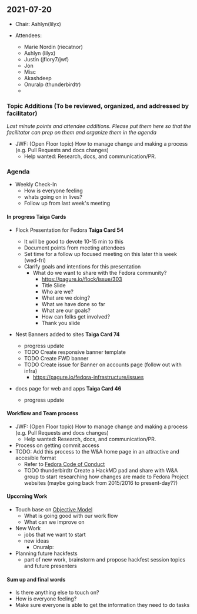 ## 2021-07-20

* Chair: Ashlyn(lilyx)

* Attendees:
  * Marie Nordin (riecatnor)
  * Ashlyn (lilyx)
  * Justin (jflory7/jwf)
  * Jon
  * Misc
  * Akashdeep 
  * Onuralp (thunderbirdtr)
  * 
  
### Topic Additions (To be reviewed, organized, and addressed by facilitator)
_Last minute points and attendee additions. Please put them here so that the facilitator can prep on them and organize them in the agenda_
* JWF: (Open Floor topic) How to manage change and making a process (e.g. Pull Requests and docs changes)
    * Help wanted: Research, docs, and communication/PR.
 
### Agenda
* Weekly Check-In
  * How is everyone feeling
  * whats going on in lives?
  * Follow up from last week's meeting
  
#### In progress Taiga Cards
* Flock Presentation for Fedora **Taiga Card 54**
  * It will be good to devote 10-15 min to this
  * Document points from meeting attendees
  * Set time for a follow up focused meeting on this later this week (wed-fri)
  * Clarify goals and intentions for this presentation
      * What do we want to share with the Fedora community?
          * https://pagure.io/flock/issue/303
          * Title Slide
          * Who are we? 
          * What are we doing? 
          * What we have done so far
          * What are our goals?
          * How can folks get involved?
          * Thank you slide
   
* Nest Banners added to sites **Taiga Card 74**
  * progress update
  * TODO Create responsive banner template
  * TODO Create FWD banner
  * TODO Create issue for Banner on accounts page (follow out with infra)
      * https://pagure.io/fedora-infrastructure/issues
      
* docs page for web and apps **Taiga Card 46**
  * progress update

#### Workflow and Team process
* JWF: (Open Floor topic) How to manage change and making a process (e.g. Pull Requests and docs changes)
   * Help wanted: Research, docs, and communication/PR.
* Process on getting commit access
* TODO: Add this process to the W&A home page in an attractive and accesible format
  * Refer to [Fedora Code of Conduct](https://docs.fedoraproject.org/en-US/project/code-of-conduct/)
  * TODO thunderbirdtr Create a HackMD pad and share with W&A group to start researching how changes are made to Fedora Project websites (maybe going back from 2015/2016 to present-day??)

#### Upcoming Work
* Touch base on [Objective Model](https://pagure.io/design/issue/raw/files/7c1d25eb9dcca02bcbc0010af77fb34e079bcf444a8bb11481f80a6fe0040af7-logic_model_for_website2-01.jpg)
  * What is going good with our work flow
  * What can we improve on
* New Work
  * jobs that we want to start
  * new ideas
      * Onuralp: 
* Planning future hackfests
  * part of new work, brainstorm and propose hackfest session topics and future presenters
  
#### Sum up and final words
* Is there anything else to touch on?
* How is everyone feeling?
* Make sure everyone is able to get the information they need to do tasks
